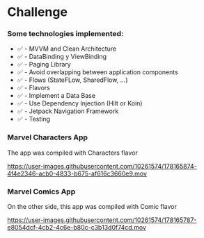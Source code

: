 # Challenge

### Some technologies implemented:
- :white_check_mark: - MVVM and Clean Architecture
- :white_check_mark: - DataBinding y ViewBinding
- :white_check_mark: - Paging Library
- :white_check_mark: - Avoid overlapping between application components
- :white_check_mark: - Flows (StateFLow, SharedFlow, …)
- :white_check_mark: - Flavors
- :white_check_mark: - Implement a Data Base
- :white_check_mark: - Use Dependency Injection (Hilt or Koin)
- :white_check_mark: - Jetpack Navigation Framework
- :white_check_mark: - Testing

### Marvel Characters App
The app was compiled with Characters flavor

https://user-images.githubusercontent.com/10261574/178165874-4f4e2346-acb0-4833-b675-af616c3660e9.mov

### Marvel Comics App
On the other side, this app was compiled with Comic flavor

https://user-images.githubusercontent.com/10261574/178165787-e8054dcf-4cb2-4c6e-b80c-c3b13d0f74cd.mov

